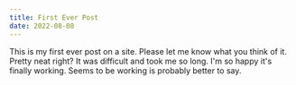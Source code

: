 ```yaml
---
title: First Ever Post
date: 2022-08-08
---
```


This is my first ever post on a site. Please let me know what you think of it. Pretty neat right? It was difficult and took me so long. I'm so happy it's finally working. Seems to be working is probably better to say.
